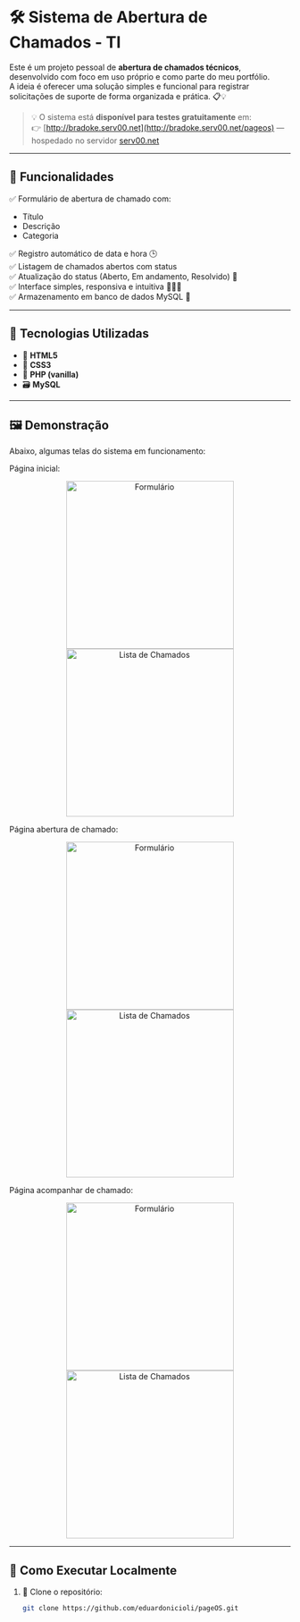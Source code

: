 # 🛠️ Sistema de Abertura de Chamados - TI

Este é um projeto pessoal de **abertura de chamados técnicos**, desenvolvido com foco em uso próprio e como parte do meu portfólio.  
A ideia é oferecer uma solução simples e funcional para registrar solicitações de suporte de forma organizada e prática. 📋💡

> 💡 O sistema está **disponível para testes gratuitamente** em:  
👉 [http://bradoke.serv00.net](http://bradoke.serv00.net/pageos) — hospedado no servidor [serv00.net](http://serv00.net)

---

## 📌 Funcionalidades

✅ Formulário de abertura de chamado com:
- Título
- Descrição
- Categoria

✅ Registro automático de data e hora 🕒  
✅ Listagem de chamados abertos com status  
✅ Atualização do status (Aberto, Em andamento, Resolvido) 🔄  
✅ Interface simples, responsiva e intuitiva 👨‍💻📱  
✅ Armazenamento em banco de dados MySQL 💾

---

## 🧰 Tecnologias Utilizadas

- 🧱 **HTML5**
- 🎨 **CSS3**
- 🐘 **PHP (vanilla)**
- 🗃️ **MySQL**

---

## 🖼️ Demonstração

Abaixo, algumas telas do sistema em funcionamento:

Página inicial:
<p align="center">
  <img src="./imagens/1.jpeg" alt="Formulário" width="300"/>
  <img src="./imagens/2.jpeg" alt="Lista de Chamados" width="300"/>
</p>
Página abertura de chamado:
<p align="center">
  <img src="./imagens/3.jpeg" alt="Formulário" width="300"/>
  <img src="./imagens/4.jpeg" alt="Lista de Chamados" width="300"/>
</p>
Página acompanhar de chamado:
<p align="center">
  <img src="./imagens/5.jpeg" alt="Formulário" width="300"/>
  <img src="./imagens/6.jpeg" alt="Lista de Chamados" width="300"/>
</p>

---

## 🚀 Como Executar Localmente

1. 🔽 Clone o repositório:
   ```bash
   git clone https://github.com/eduardonicioli/pageOS.git
